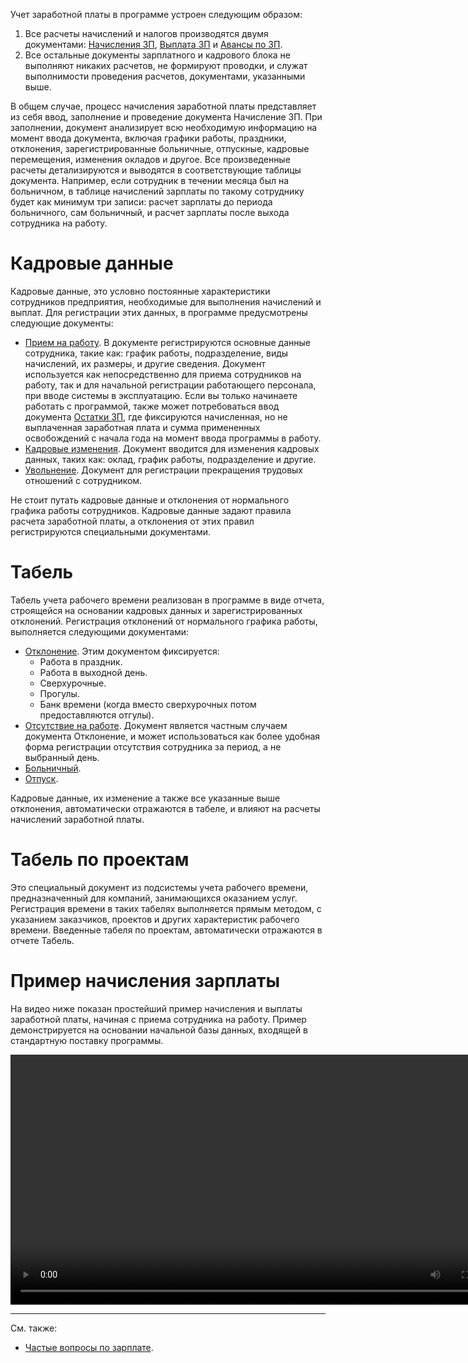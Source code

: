 Учет заработной платы в программе устроен следующим образом:

1. Все расчеты начислений и налогов производятся двумя документами: [Начисления ЗП](/d/Payroll), [Выплата ЗП](/d/PayEmployees) и [Авансы по ЗП](/d/PayAdvances).
2. Все остальные документы зарплатного и кадрового блока не выполняют никаких расчетов, не формируют проводки, и служат выполнимости проведения расчетов, документами, указанными выше.

В общем случае, процесс начисления заработной платы представляет из себя ввод, заполнение и проведение документа Начисление ЗП. При заполнении, документ анализирует всю необходимую информацию на момент ввода документа, включая графики работы, праздники, отклонения, зарегистрированные больничные, отпускные, кадровые перемещения, изменения окладов и другое. Все произведенные расчеты детализируются и выводятся в соответствующие таблицы документа. Например, если сотрудник в течении месяца был на больничном, в таблице начислений зарплаты по такому сотруднику будет как минимум три записи: расчет зарплаты до периода больничного, сам больничный, и расчет зарплаты после выхода сотрудника на работу.

# Кадровые данные

Кадровые данные, это условно постоянные характеристики сотрудников предприятия, необходимые для выполнения начислений и выплат. Для регистрации этих данных, в программе предусмотрены следующие документы:

- [Прием на работу](/d/Hiring). В документе регистрируются основные данные сотрудника, такие как: график работы, подразделение, виды начислений, их размеры, и другие сведения. Документ используется как непосредственно для приема сотрудников на работу, так и для начальной регистрации работающего персонала, при вводе системы в эксплуатацию. Если вы только начинаете работать с программой, также может потребоваться ввод документа [Остатки ЗП](/d/PayrollBalances), где фиксируются начисленная, но не выплаченная заработная плата и сумма примененных освобождений с начала года на момент ввода программы в работу.
- [Кадровые изменения](/d/EmployeesTransfer). Документ вводится для изменения кадровых данных, таких как: оклад, график работы, подразделение и другие.
- [Увольнение](/d/Termination). Документ для регистрации прекращения трудовых отношений с сотрудником.

Не стоит путать кадровые данные и отклонения от нормального графика работы сотрудников. Кадровые данные задают правила расчета заработной платы, а отклонения от этих правил регистрируются специальными документами.

# Табель

Табель учета рабочего времени реализован в программе в виде отчета, строящейся на основании кадровых данных и зарегистрированных отклонений. Регистрация отклонений от нормального графика работы, выполняется следующими документами:

- [Отклонение](/d/Deviation). Этим документом фиксируется:
    - Работа в праздник.
    - Работа в выходной день.
    - Сверхурочные.
    - Прогулы.
    - Банк времени (когда вместо сверхурочных потом предоставляются отгулы).
- [Отсутствие на работе](/d/Absence). Документ является частным случаем документа Отклонение, и может использоваться как более удобная форма регистрации отсутствия сотрудника за период, а не выбранный день.
- [Больничный](/d/SickLeave).
- [Отпуск](/d/Vacation).

Кадровые данные, их изменение а также все указанные выше отклонения, автоматически отражаются в табеле, и влияют на расчеты начислений заработной платы.

# Табель по проектам

Это специальный документ из подсистемы учета рабочего времени, предназначенный для компаний, занимающихся оказанием услуг. Регистрация времени в таких табелях выполняется прямым методом, с указанием заказчиков, проектов и других характеристик рабочего времени. Введенные табеля по проектам, автоматически отражаются в отчете Табель.

# Пример начисления зарплаты

На видео ниже показан простейший пример начисления и выплаты заработной платы, начиная с приема сотрудника на работу. Пример демонстрируется на основании начальной базы данных, входящей в стандартную поставку программы.

<p><video width="800" controls><source src="/img/Peek 2022-05-29 18-56.mp4" type="video/mp4"></video></p>

---

См. также:

- [Частые вопросы по зарплате](/faqsalary).
